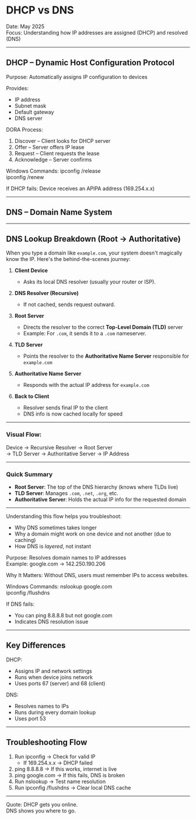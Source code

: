 # DHCP vs DNS

Date: May 2025  
Focus: Understanding how IP addresses are assigned (DHCP) and resolved (DNS)

---

## DHCP – Dynamic Host Configuration Protocol

Purpose: Automatically assigns IP configuration to devices

Provides:
- IP address
- Subnet mask
- Default gateway
- DNS server

DORA Process:
1. Discover – Client looks for DHCP server  
2. Offer – Server offers IP lease  
3. Request – Client requests the lease  
4. Acknowledge – Server confirms

Windows Commands:
ipconfig /release  
ipconfig /renew

If DHCP fails: Device receives an APIPA address (169.254.x.x)

---

## DNS – Domain Name System

---

## DNS Lookup Breakdown (Root → Authoritative)

When you type a domain like `example.com`, your system doesn't magically know the IP. Here's the behind-the-scenes journey:

1. **Client Device**  
   - Asks its local DNS resolver (usually your router or ISP).

2. **DNS Resolver (Recursive)**  
   - If not cached, sends request outward.

3. **Root Server**  
   - Directs the resolver to the correct **Top-Level Domain (TLD)** server  
   - Example: For `.com`, it sends it to a `.com` nameserver.

4. **TLD Server**  
   - Points the resolver to the **Authoritative Name Server** responsible for `example.com`

5. **Authoritative Name Server**  
   - Responds with the actual IP address for `example.com`

6. **Back to Client**  
   - Resolver sends final IP to the client  
   - DNS info is now cached locally for speed

---

### Visual Flow:

Device → Recursive Resolver → Root Server  
→ TLD Server → Authoritative Server → IP Address

---

### Quick Summary

- **Root Server**: The top of the DNS hierarchy (knows where TLDs live)  
- **TLD Server**: Manages `.com`, `.net`, `.org`, etc.  
- **Authoritative Server**: Holds the actual IP info for the requested domain

---

Understanding this flow helps you troubleshoot:
- Why DNS sometimes takes longer
- Why a domain might work on one device and not another (due to caching)
- How DNS is *layered*, not instant

Purpose: Resolves domain names to IP addresses  
Example: google.com → 142.250.190.206

Why It Matters: Without DNS, users must remember IPs to access websites.

Windows Commands:
nslookup google.com  
ipconfig /flushdns

If DNS fails:
- You can ping 8.8.8.8 but not google.com
- Indicates DNS resolution issue

---

## Key Differences

DHCP:
- Assigns IP and network settings
- Runs when device joins network
- Uses ports 67 (server) and 68 (client)

DNS:
- Resolves names to IPs
- Runs during every domain lookup
- Uses port 53

---

## Troubleshooting Flow

1. Run ipconfig → Check for valid IP  
   - If 169.254.x.x → DHCP failed  
2. ping 8.8.8.8 → If this works, internet is live  
3. ping google.com → If this fails, DNS is broken  
4. Run nslookup → Test name resolution  
5. Run ipconfig /flushdns → Clear local DNS cache

---

Quote:
DHCP gets you online.  
DNS shows you where to go.
